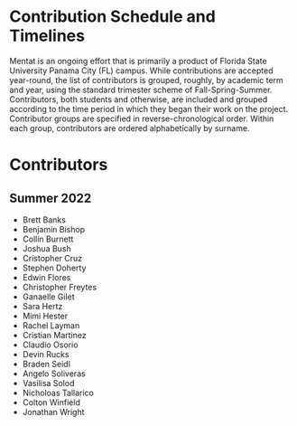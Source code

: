 # Contribution Schedule and Timelines
Mentat is an ongoing effort that is primarily a product of Florida State University Panama City (FL) campus.
While contributions are accepted year-round, the list of contributors is grouped, roughly, by academic term and year, 
using the standard trimester scheme of Fall-Spring-Summer. Contributors, both students and otherwise, are included and 
grouped according to the time period in which they began their work on the project. Contributor groups are specified 
in reverse-chronological order. Within each group, contributors are ordered alphabetically by surname.

# Contributors
## Summer 2022
- Brett Banks
- Benjamin Bishop
- Collin Burnett
- Joshua Bush
- Cristopher Cruz
- Stephen Doherty
- Edwin Flores
- Christopher Freytes
- Ganaelle Gilet
- Sara Hertz
- Mimi Hester
- Rachel Layman
- Cristian Martinez
- Claudio Osorio
- Devin Rucks
- Braden Seidl
- Angelo Soliveras
- Vasilisa Solod
- Nicholoas Tallarico
- Colton Winfield
- Jonathan Wright
